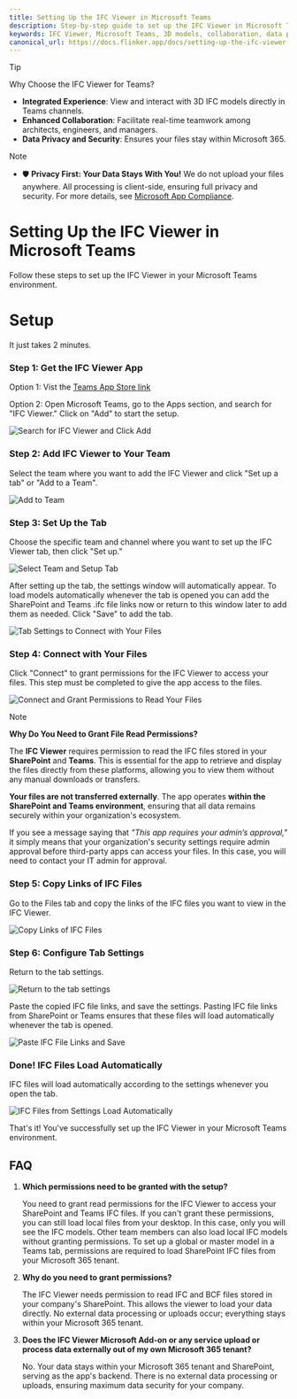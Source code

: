 ```yaml
---
title: Setting Up the IFC Viewer in Microsoft Teams
description: Step-by-step guide to set up the IFC Viewer in Microsoft Teams for enhanced collaboration and data privacy.
keywords: IFC Viewer, Microsoft Teams, 3D models, collaboration, data privacy
canonical_url: https://docs.flinker.app/docs/setting-up-the-ifc-viewer-in-microsoft-teams.html
---
```


> [!TIP]  
> Why Choose the IFC Viewer for  Teams?
> - **Integrated Experience**: View and interact with 3D IFC models directly in Teams channels.  
> - **Enhanced Collaboration**: Facilitate real-time teamwork among architects, engineers, and managers.  
> - **Data Privacy and Security**: Ensures your files stay within Microsoft 365.  

> [!Note]
> - 🛡️ **Privacy First: Your Data Stays With You!** We do not upload your files anywhere. All processing is client-side, ensuring full privacy and security. For more details, see [Microsoft App Compliance](https://learn.microsoft.com/en-us/microsoft-365-app-certification/teams/flinker-gmbh-open-ifc-viewer?pivots=general).

# Setting Up the IFC Viewer in Microsoft Teams

Follow these steps to set up the IFC Viewer in your Microsoft Teams environment.

# Setup

It just takes 2 minutes.

### Step 1: Get the IFC Viewer App
Option 1: Vist the [Teams App Store link](https://teams.microsoft.com/l/app/828163ae-0b22-445f-85c6-5768b56dfa4e?source=app-details-dialog)

Option 2: Open Microsoft Teams, go to the Apps section, and search for "IFC Viewer." Click on "Add" to start the setup.

![Search for IFC Viewer and Click Add](/_media/teams-apps-search-for-ifc-viewer-and-click-add.png)

### Step 2: Add IFC Viewer to Your Team
Select the team where you want to add the IFC Viewer and click "Set up a tab" or "Add to a Team".

![Add to Team](/_media/teams-apps-add-to-team.png)

### Step 3: Set Up the Tab
Choose the specific team and channel where you want to set up the IFC Viewer tab, then click "Set up."

![Select Team and Setup Tab](/_media/teams-apps-ifc-viewer-select-team-and-setup-tab.png)

After setting up the tab, the settings window will automatically appear. To load models automatically whenever the tab is opened you can add the SharePoint and Teams .ifc file links now or return to this window later to add them as needed. Click "Save" to add the tab.

![Tab Settings to Connect with Your Files](/_media/teams-apps-ifc-viewer-tab-settings-paste-ifc-file-links-and-save.png)

### Step 4: Connect with Your Files
Click "Connect" to grant permissions for the IFC Viewer to access your files. This step must be completed to give the app access to the files.

![Connect and Grant Permissions to Read Your Files](/_media/teams-apps-ifc-viewer-click-connect-and-grant-permissions-to-read-your-files.png)


> [!Note]
> **Why Do You Need to Grant File Read Permissions?**
> 
> The **IFC Viewer** requires permission to read the IFC files stored in your **SharePoint** and **Teams**. This is essential for the app to retrieve and display the files directly from these platforms, allowing you to view them without any manual downloads or transfers.
> 
> **Your files are not transferred externally**. The app operates **within the SharePoint and Teams environment**, ensuring that all data remains securely within your organization's ecosystem.
> 
> If you see a message saying that _"This app requires your admin’s approval,"_ it simply means that your organization's security settings require admin approval before third-party apps can access your files. In this case, you will need to contact your IT admin for approval.

### Step 5: Copy Links of IFC Files
Go to the Files tab and copy the links of the IFC files you want to view in the IFC Viewer.

![Copy Links of IFC Files](/_media/teams-apps-ifc-viewer-in-files-tab-copy-links-of-ifc-files.png)

### Step 6: Configure Tab Settings
Return to the tab settings.

![Return to the tab settings](/_media/teams-apps-ifc-viewer-tab-settings-to-connect-with-your-files.png)

Paste the copied IFC file links, and save the settings. Pasting IFC file links from SharePoint or Teams ensures that these files will load automatically whenever the tab is opened.

![Paste IFC File Links and Save](/_media/teams-apps-ifc-viewer-tab-settings-paste-ifc-file-links-and-save.png)

### Done! IFC Files Load Automatically
IFC files will load automatically according to the settings whenever you open the tab.

![IFC Files from Settings Load Automatically](/_media/teams-apps-ifc-viewer-ifc-files-from-settings-load-automatically.png)

That's it! You've successfully set up the IFC Viewer in your Microsoft Teams environment.

## FAQ

1. **Which permissions need to be granted with the setup?**

    You need to grant read permissions for the IFC Viewer to access your SharePoint and Teams IFC files. If you can't grant these permissions, you can still load local files from your desktop. In this case, only you will see the IFC models. Other team members can also load local IFC models without granting permissions. To set up a global or master model in a Teams tab, permissions are required to load SharePoint IFC files from your Microsoft 365 tenant.

2. **Why do you need to grant permissions?**

    The IFC Viewer needs permission to read IFC and BCF files stored in your company's SharePoint. This allows the viewer to load your data directly. No external data processing or uploads occur; everything stays within your Microsoft 365 tenant.

3. **Does the IFC Viewer Microsoft Add-on or any service upload or process data externally out of my own Microsoft 365 tenant?**

    No. Your data stays within your Microsoft 365 tenant and SharePoint, serving as the app's backend. There is no external data processing or uploads, ensuring maximum data security for your company.
